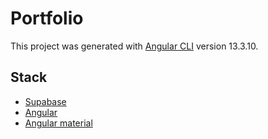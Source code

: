 # Portfolio

This project was generated with [Angular CLI](https://github.com/angular/angular-cli) version 13.3.10.

## Stack
- [Supabase](https://supabase.com)
- [Angular](https://angular.io)
- [Angular material](https://material.angular.io/)
